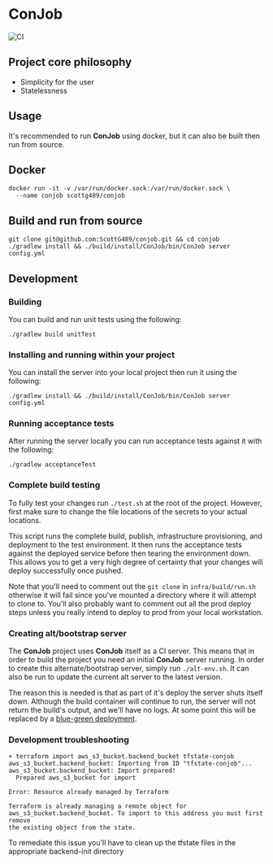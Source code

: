 # ConJob
![CI](https://github.com/ScottG489/conjob/workflows/CI/badge.svg)

## Project core philosophy

- Simplicity for the user
- Statelessness

## Usage
It's recommended to run **ConJob** using docker, but it can also be built then run from source.
## Docker
```shell script
docker run -it -v /var/run/docker.sock:/var/run/docker.sock \
  --name conjob scottg489/conjob
```
## Build and run from source
```shell script
git clone git@github.com:ScottG489/conjob.git && cd conjob
./gradlew install && ./build/install/ConJob/bin/ConJob server config.yml
```

## Development
### Building
You can build and run unit tests using the following:
```shell script
./gradlew build unitTest
```

### Installing and running within your project
You can install the server into your local project then run it using the following:
```shell script
./gradlew install && ./build/install/ConJob/bin/ConJob server config.yml
```

### Running acceptance tests
After running the server locally you can run acceptance tests against it with the following:
```shell script
./gradlew acceptanceTest
```

### Complete build testing
To fully test your changes run `./test.sh` at the root of the project. However, first make
sure to change the file locations of the secrets to your actual locations.

This script runs the complete build, publish, infrastructure provisioning, and deployment to
the test environment. It then runs the acceptance tests against the deployed service before
then tearing the environment down. This allows you to get a very high degree of certainty
that your changes will deploy successfully once pushed.

Note that you'll need to comment out the `git clone` in `infra/build/run.sh` otherwise it
will fail since you've mounted a directory where it will attempt to clone to.
You'll also probably want to comment out all the prod deploy steps unless you really
intend to deploy to prod from your local workstation.

### Creating alt/bootstrap server
The **ConJob** project uses **ConJob** itself as a CI server. This means that in order to build
the project you need an initial **ConJob** server running. 
In order to create this alternate/bootstrap server, simply run `./alt-env.sh`. It can also be run
to update the current alt server to the latest version.

The reason this is needed is that as part of it's deploy the server shuts itself down.
Although the build container will continue to run, the server will not return the build's
output, and we'll have no logs. At some point this will be replaced by a
[blue-green deployment](https://en.wikipedia.org/wiki/Blue-green_deployment).

### Development troubleshooting
```
+ terraform import aws_s3_bucket.backend_bucket tfstate-conjob
aws_s3_bucket.backend_bucket: Importing from ID "tfstate-conjob"...
aws_s3_bucket.backend_bucket: Import prepared!
  Prepared aws_s3_bucket for import

Error: Resource already managed by Terraform

Terraform is already managing a remote object for
aws_s3_bucket.backend_bucket. To import to this address you must first remove
the existing object from the state.
```

To remediate this issue you'll have to clean up the tfstate files in the appropriate backend-init directory
